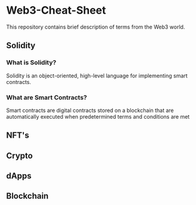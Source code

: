 # Web3-Cheat-Sheet
This repository contains brief description of terms from the Web3 world.

## Solidity
### What is Solidity?
Solidity is an object-oriented, high-level language for implementing smart contracts. 
### What are Smart Contracts?
Smart contracts are digital contracts stored on a blockchain that are automatically executed when predetermined terms and conditions are met
## NFT's
## Crypto
## dApps
## Blockchain
